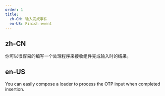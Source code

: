 ```yaml
---
order: 1
title:
  zh-CN: 输入完成事件
  en-US: Finish event
---
```


## zh-CN

你可以很容易的编写一个处理程序来接收组件完成输入时的结果。

## en-US

You can easily compose a loader to process the OTP input when completed insertion.
